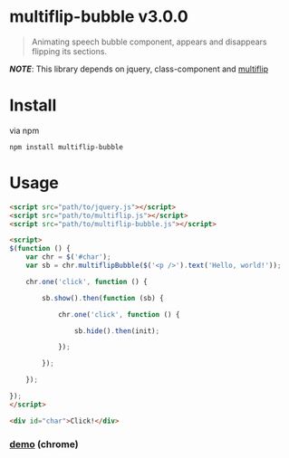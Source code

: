 # multiflip-bubble v3.0.0

> Animating speech bubble component, appears and disappears flipping its sections.

***NOTE***: This library depends on jquery, class-component and [multiflip](https://github.com/kt3k/multiflip)

# Install

via npm

    npm install multiflip-bubble

# Usage

```html
<script src="path/to/jquery.js"></script>
<script src="path/to/multiflip.js"></script>
<script src="path/to/multiflip-bubble.js"></script>

<script>
$(function () {
    var chr = $('#char');
    var sb = chr.multiflipBubble($('<p />').text('Hello, world!'));

    chr.one('click', function () {

        sb.show().then(function (sb) {

            chr.one('click', function () {

                sb.hide().then(init);

            });

        });

    });

});
</script>

<div id="char">Click!</div>
```

### [demo](http://kt3k.github.io/multiflip-bubble/test.html) (chrome)
